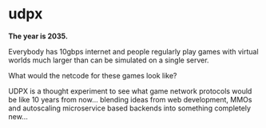 # udpx

**The year is 2035.**

Everybody has 10gbps internet and people regularly play games with virtual worlds much larger than can be simulated on a single server.

What would the netcode for these games look like?

UDPX is a thought experiment to see what game network protocols would be like 10 years from now... blending ideas from web development, MMOs and autoscaling microservice based backends into something completely new...
